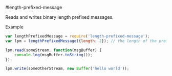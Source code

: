 #length-prefixed-message

Reads and writes binary length prefixed messages.

Example

```js
var lengthPrefixedMessage = require('length-prefixed-message');
var lpm = lengthPrefixedMessage({length: 2}); // the length of the prefix

lpm.read(someStream, function(msgBuffer) {
    console.log(msgBuffer.toString());
});

lpm.write(someOtherStream, new Buffer('hello world'));
```
